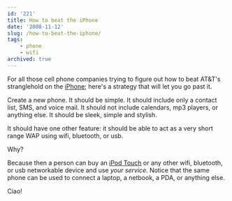 ```yaml
---
id: '221'
title: How to beat the iPhone
date: '2008-11-12'
slug: /how-to-beat-the-iphone/
tags:
    - phone
    - wifi
archived: true
---
```


For all those cell phone companies trying to figure out how to beat AT&T's
stranglehold on the [iPhone](http://en.wikipedia.org/wiki/IPhone); here's a
strategy that will let you go past it.

Create a new phone. It should be simple. It should include only a contact
list, SMS, and voice mail. It should not include calendars, mp3 players, or
anything else. It should be sleek, simple and stylish.

It should have one other feature: it should be able to act as a very short
range WAP using wifi, bluetooth, or usb.

Why?

Because then a person can buy an
[iPod Touch](http://en.wikipedia.org/wiki/IPod_touch) or any other wifi,
bluetooth, or usb networkable device and use _your service_. Notice that the
same phone can be used to connect a laptop, a netbook, a PDA, or anything
else.

Ciao!
